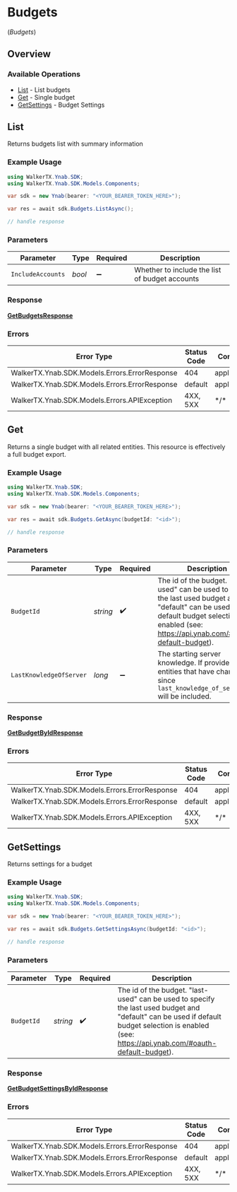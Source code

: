 # Budgets
(*Budgets*)

## Overview

### Available Operations

* [List](#list) - List budgets
* [Get](#get) - Single budget
* [GetSettings](#getsettings) - Budget Settings

## List

Returns budgets list with summary information

### Example Usage

<!-- UsageSnippet language="csharp" operationID="getBudgets" method="get" path="/budgets" -->
```csharp
using WalkerTX.Ynab.SDK;
using WalkerTX.Ynab.SDK.Models.Components;

var sdk = new Ynab(bearer: "<YOUR_BEARER_TOKEN_HERE>");

var res = await sdk.Budgets.ListAsync();

// handle response
```

### Parameters

| Parameter                                      | Type                                           | Required                                       | Description                                    |
| ---------------------------------------------- | ---------------------------------------------- | ---------------------------------------------- | ---------------------------------------------- |
| `IncludeAccounts`                              | *bool*                                         | :heavy_minus_sign:                             | Whether to include the list of budget accounts |

### Response

**[GetBudgetsResponse](../../Models/Requests/GetBudgetsResponse.md)**

### Errors

| Error Type                                    | Status Code                                   | Content Type                                  |
| --------------------------------------------- | --------------------------------------------- | --------------------------------------------- |
| WalkerTX.Ynab.SDK.Models.Errors.ErrorResponse | 404                                           | application/json                              |
| WalkerTX.Ynab.SDK.Models.Errors.ErrorResponse | default                                       | application/json                              |
| WalkerTX.Ynab.SDK.Models.Errors.APIException  | 4XX, 5XX                                      | \*/\*                                         |

## Get

Returns a single budget with all related entities.  This resource is effectively a full budget export.

### Example Usage

<!-- UsageSnippet language="csharp" operationID="getBudgetById" method="get" path="/budgets/{budget_id}" -->
```csharp
using WalkerTX.Ynab.SDK;
using WalkerTX.Ynab.SDK.Models.Components;

var sdk = new Ynab(bearer: "<YOUR_BEARER_TOKEN_HERE>");

var res = await sdk.Budgets.GetAsync(budgetId: "<id>");

// handle response
```

### Parameters

| Parameter                                                                                                                                                                                         | Type                                                                                                                                                                                              | Required                                                                                                                                                                                          | Description                                                                                                                                                                                       |
| ------------------------------------------------------------------------------------------------------------------------------------------------------------------------------------------------- | ------------------------------------------------------------------------------------------------------------------------------------------------------------------------------------------------- | ------------------------------------------------------------------------------------------------------------------------------------------------------------------------------------------------- | ------------------------------------------------------------------------------------------------------------------------------------------------------------------------------------------------- |
| `BudgetId`                                                                                                                                                                                        | *string*                                                                                                                                                                                          | :heavy_check_mark:                                                                                                                                                                                | The id of the budget. "last-used" can be used to specify the last used budget and "default" can be used if default budget selection is enabled (see: https://api.ynab.com/#oauth-default-budget). |
| `LastKnowledgeOfServer`                                                                                                                                                                           | *long*                                                                                                                                                                                            | :heavy_minus_sign:                                                                                                                                                                                | The starting server knowledge.  If provided, only entities that have changed since `last_knowledge_of_server` will be included.                                                                   |

### Response

**[GetBudgetByIdResponse](../../Models/Requests/GetBudgetByIdResponse.md)**

### Errors

| Error Type                                    | Status Code                                   | Content Type                                  |
| --------------------------------------------- | --------------------------------------------- | --------------------------------------------- |
| WalkerTX.Ynab.SDK.Models.Errors.ErrorResponse | 404                                           | application/json                              |
| WalkerTX.Ynab.SDK.Models.Errors.ErrorResponse | default                                       | application/json                              |
| WalkerTX.Ynab.SDK.Models.Errors.APIException  | 4XX, 5XX                                      | \*/\*                                         |

## GetSettings

Returns settings for a budget

### Example Usage

<!-- UsageSnippet language="csharp" operationID="getBudgetSettingsById" method="get" path="/budgets/{budget_id}/settings" -->
```csharp
using WalkerTX.Ynab.SDK;
using WalkerTX.Ynab.SDK.Models.Components;

var sdk = new Ynab(bearer: "<YOUR_BEARER_TOKEN_HERE>");

var res = await sdk.Budgets.GetSettingsAsync(budgetId: "<id>");

// handle response
```

### Parameters

| Parameter                                                                                                                                                                                         | Type                                                                                                                                                                                              | Required                                                                                                                                                                                          | Description                                                                                                                                                                                       |
| ------------------------------------------------------------------------------------------------------------------------------------------------------------------------------------------------- | ------------------------------------------------------------------------------------------------------------------------------------------------------------------------------------------------- | ------------------------------------------------------------------------------------------------------------------------------------------------------------------------------------------------- | ------------------------------------------------------------------------------------------------------------------------------------------------------------------------------------------------- |
| `BudgetId`                                                                                                                                                                                        | *string*                                                                                                                                                                                          | :heavy_check_mark:                                                                                                                                                                                | The id of the budget. "last-used" can be used to specify the last used budget and "default" can be used if default budget selection is enabled (see: https://api.ynab.com/#oauth-default-budget). |

### Response

**[GetBudgetSettingsByIdResponse](../../Models/Requests/GetBudgetSettingsByIdResponse.md)**

### Errors

| Error Type                                    | Status Code                                   | Content Type                                  |
| --------------------------------------------- | --------------------------------------------- | --------------------------------------------- |
| WalkerTX.Ynab.SDK.Models.Errors.ErrorResponse | 404                                           | application/json                              |
| WalkerTX.Ynab.SDK.Models.Errors.ErrorResponse | default                                       | application/json                              |
| WalkerTX.Ynab.SDK.Models.Errors.APIException  | 4XX, 5XX                                      | \*/\*                                         |